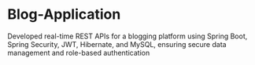 # Blog-Application
Developed real-time REST APIs for a blogging platform using Spring Boot, Spring Security, JWT, Hibernate, and MySQL, ensuring secure data management and role-based authentication
